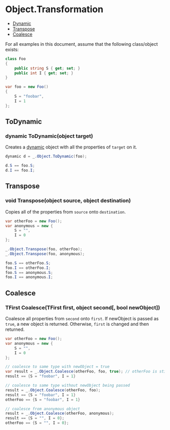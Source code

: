 # Object.Transformation

- [Dynamic](#dynamic)
- [Transpose](#transpose)
- [Coalesce](#coalesce)

For all examples in this document, assume that the following class/object exists:
```cs
class Foo
{
    public string S { get; set; }
    public int I { get; set; }
}

var foo = new Foo()
{
    S = "foobar",
    I = 1
};
```

## ToDynamic

### dynamic ToDynamic(object target)
Creates a [dynamic](https://msdn.microsoft.com/en-us/library/dd264736.aspx) object with all the properties of `target` on it.
```cs
dynamic d = _.Object.ToDynamic(foo);

d.S == foo.S;
d.I == foo.I;
```

## Transpose

### void Transpose(object source, object destination)
Copies all of the properties from `source` onto `destination`.
```cs
var otherFoo = new Foo();
var anonymous = new {
    S = "",
    I = 0
};

_.Object.Transpose(foo, otherFoo);
_.Object.Transpose(foo, anonymous);

foo.S == otherFoo.S;
foo.I == otherFoo.I;
foo.S == anonymous.S;
foo.I == anonymous.I;
```


## Coalesce

### TFirst Coalesce<TFirst>(TFirst first, object second[, bool newObject])

Coalesce all properties from `second` onto `first`. If newObject is passed as `true`, a new object is returned. Otherwise, `first` is changed and then returned.
```cs
var otherFoo = new Foo();
var anonymous = new {
    S = "",
    I = 0
};

// coalesce to same type with newObject = true
var result = _.Object.Coalesce(otherFoo, foo, true); // otherFoo is still empty
result == {S = "foobar", I = 1}

// coalesce to same type without newObject being passed
result = _.Object.Coalesce(otherFoo, foo);
result == {S = "foobar", I = 1}
otherFoo == {S = "foobar", I = 1}

// coalesce from anonymous object
result = _.Object.Coalesce(otherFoo, anonymous);
result == {S = "", I = 0};
otherFoo == {S = "", I = 0};
```

